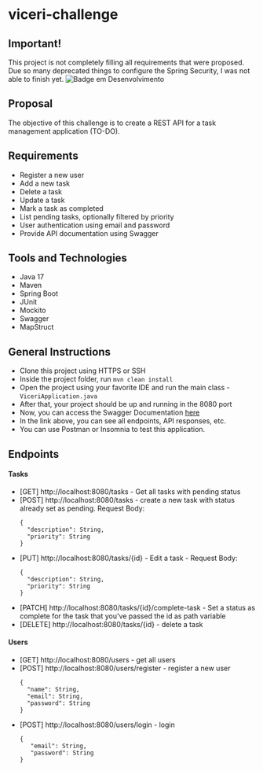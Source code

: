 # viceri-challenge

## Important!
This project is not completely filling all requirements that were proposed.
Due so many deprecated things to configure the Spring Security, I was not able to finish yet.
![Badge em Desenvolvimento](http://img.shields.io/static/v1?label=STATUS&message=EM%20DESENVOLVIMENTO&color=GREEN&style=for-the-badge)

## Proposal
The objective of this challenge is to create a REST API for a task management application (TO-DO). 
## Requirements
- Register a new user
- Add a new task
- Delete a task
- Update a task
- Mark a task as completed
- List pending tasks, optionally filtered by priority
- User authentication using email and password
- Provide API documentation using Swagger
## Tools and Technologies
- Java 17
- Maven
- Spring Boot
- JUnit
- Mockito
- Swagger
- MapStruct
## General Instructions
- Clone this project using HTTPS or SSH
- Inside the project folder, run `mvn clean install`
- Open the project using your favorite IDE and run the main class - `ViceriApplication.java`
- After that, your project should be up and running in the 8080 port
- Now, you can access the Swagger Documentation [here](http://localhost:8080/swagger-ui/index.html#/)
- In the link above, you can see all endpoints, API responses, etc.
- You can use Postman or Insomnia to test this application.

## Endpoints
#### Tasks
- [GET] http://localhost:8080/tasks - Get all tasks with pending status
- [POST] http://localhost:8080/tasks - create a new task with status already set as pending. Request Body:
  ```` Body (Json):  
  {
    "description": String,
    "priority": String
  }
- [PUT] http://localhost:8080/tasks/{id} - Edit a task - Request Body:
  ```` Body (Json):  
  {
    "description": String,
    "priority": String
  }
- [PATCH] http://localhost:8080/tasks/{id}/complete-task - Set a status as complete for the task that you've passed the id as path variable
- [DELETE] http://localhost:8080/tasks/{id} - delete a task

#### Users
- [GET] http://localhost:8080/users - get all users
- [POST] http://localhost:8080/users/register - register a new user
  ```` Body (Json):  
  {
    "name": String,
    "email": String,
    "password": String
  }

- [POST] http://localhost:8080/users/login - login
  ```` Body (Json):  
  {
     "email": String,
     "password": String
  }